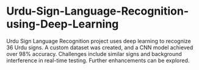 # Urdu-Sign-Language-Recognition-using-Deep-Learning
Urdu Sign Language Recognition project uses deep learning to recognize 36 Urdu signs. A custom dataset was created, and a CNN model achieved over 98% accuracy. Challenges include similar signs and background interference in real-time testing. Further enhancements can be explored.
